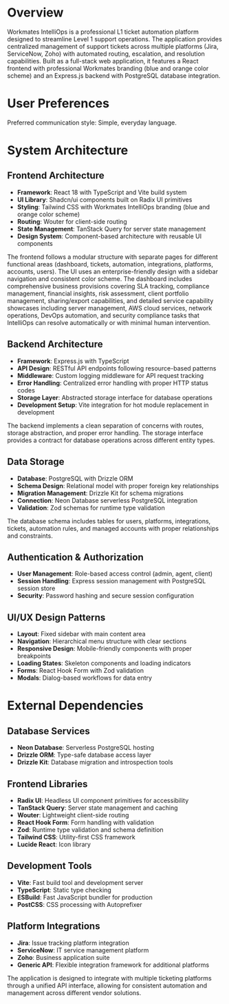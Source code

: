# Overview

Workmates IntelliOps is a professional L1 ticket automation platform designed to streamline Level 1 support operations. The application provides centralized management of support tickets across multiple platforms (Jira, ServiceNow, Zoho) with automated routing, escalation, and resolution capabilities. Built as a full-stack web application, it features a React frontend with professional Workmates branding (blue and orange color scheme) and an Express.js backend with PostgreSQL database integration.

# User Preferences

Preferred communication style: Simple, everyday language.

# System Architecture

## Frontend Architecture
- **Framework**: React 18 with TypeScript and Vite build system
- **UI Library**: Shadcn/ui components built on Radix UI primitives
- **Styling**: Tailwind CSS with Workmates IntelliOps branding (blue and orange color scheme)
- **Routing**: Wouter for client-side routing
- **State Management**: TanStack Query for server state management
- **Design System**: Component-based architecture with reusable UI components

The frontend follows a modular structure with separate pages for different functional areas (dashboard, tickets, automation, integrations, platforms, accounts, users). The UI uses an enterprise-friendly design with a sidebar navigation and consistent color scheme. The dashboard includes comprehensive business provisions covering SLA tracking, compliance management, financial insights, risk assessment, client portfolio management, sharing/export capabilities, and detailed service capability showcases including server management, AWS cloud services, network operations, DevOps automation, and security compliance tasks that IntelliOps can resolve automatically or with minimal human intervention.

## Backend Architecture
- **Framework**: Express.js with TypeScript
- **API Design**: RESTful API endpoints following resource-based patterns
- **Middleware**: Custom logging middleware for API request tracking
- **Error Handling**: Centralized error handling with proper HTTP status codes
- **Storage Layer**: Abstracted storage interface for database operations
- **Development Setup**: Vite integration for hot module replacement in development

The backend implements a clean separation of concerns with routes, storage abstraction, and proper error handling. The storage interface provides a contract for database operations across different entity types.

## Data Storage
- **Database**: PostgreSQL with Drizzle ORM
- **Schema Design**: Relational model with proper foreign key relationships
- **Migration Management**: Drizzle Kit for schema migrations
- **Connection**: Neon Database serverless PostgreSQL integration
- **Validation**: Zod schemas for runtime type validation

The database schema includes tables for users, platforms, integrations, tickets, automation rules, and managed accounts with proper relationships and constraints.

## Authentication & Authorization
- **User Management**: Role-based access control (admin, agent, client)
- **Session Handling**: Express session management with PostgreSQL session store
- **Security**: Password hashing and secure session configuration

## UI/UX Design Patterns
- **Layout**: Fixed sidebar with main content area
- **Navigation**: Hierarchical menu structure with clear sections
- **Responsive Design**: Mobile-friendly components with proper breakpoints
- **Loading States**: Skeleton components and loading indicators
- **Forms**: React Hook Form with Zod validation
- **Modals**: Dialog-based workflows for data entry

# External Dependencies

## Database Services
- **Neon Database**: Serverless PostgreSQL hosting
- **Drizzle ORM**: Type-safe database access layer
- **Drizzle Kit**: Database migration and introspection tools

## Frontend Libraries
- **Radix UI**: Headless UI component primitives for accessibility
- **TanStack Query**: Server state management and caching
- **Wouter**: Lightweight client-side routing
- **React Hook Form**: Form handling with validation
- **Zod**: Runtime type validation and schema definition
- **Tailwind CSS**: Utility-first CSS framework
- **Lucide React**: Icon library

## Development Tools
- **Vite**: Fast build tool and development server
- **TypeScript**: Static type checking
- **ESBuild**: Fast JavaScript bundler for production
- **PostCSS**: CSS processing with Autoprefixer

## Platform Integrations
- **Jira**: Issue tracking platform integration
- **ServiceNow**: IT service management platform
- **Zoho**: Business application suite
- **Generic API**: Flexible integration framework for additional platforms

The application is designed to integrate with multiple ticketing platforms through a unified API interface, allowing for consistent automation and management across different vendor solutions.